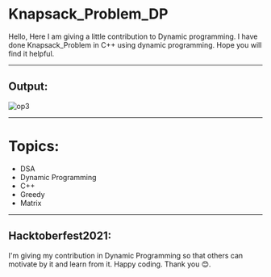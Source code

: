 # Knapsack_Problem_DP

Hello, Here I am giving a little contribution to Dynamic programming. I have done Knapsack_Problem in C++ using dynamic programming. Hope you will find it helpful.

<hr>

## Output:
![op3](https://user-images.githubusercontent.com/72207861/135704126-1830cfdf-50db-4de8-86a5-56cb17fd0a8e.PNG) 
<hr>

# Topics:

- DSA
- Dynamic Programming
- C++
- Greedy
- Matrix
<hr>

## Hacktoberfest2021:

I'm giving my contribution in Dynamic Programming so that others can motivate by it and learn from it. Happy coding.
Thank you 😊.
